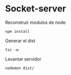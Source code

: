 # Socket-server

Reconstruir modulos de node
```
npm install
```

Generar el dist
```
tsc -w
```

Levantar servidor
```
nodemon dist/
```